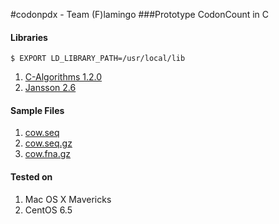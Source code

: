 #codonpdx - Team (F)lamingo
###Prototype CodonCount in C

#### Libraries

```
$ EXPORT LD_LIBRARY_PATH=/usr/local/lib
```

1. [C-Algorithms 1.2.0](http://c-algorithms.sourceforge.net)
2. [Jansson 2.6](http://www.digip.org/jansson/)

#### Sample Files

1. [cow.seq](https://www.dropbox.com/s/n67qz6k262ghxuz/cow.seq)
2. [cow.seq.gz](https://www.dropbox.com/s/vled9byvcxt7x88/cow.seq.gz)
3. [cow.fna.gz](https://www.dropbox.com/s/byiv2iwc6qxy0te/cow.fna.gz)

#### Tested on

1. Mac OS X Mavericks
2. CentOS 6.5


